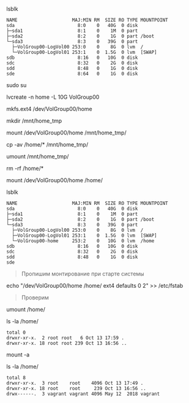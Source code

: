 lsblk

```
NAME                    MAJ:MIN RM  SIZE RO TYPE MOUNTPOINT
sda                       8:0    0   40G  0 disk 
├─sda1                    8:1    0    1M  0 part 
├─sda2                    8:2    0    1G  0 part /boot
└─sda3                    8:3    0   39G  0 part 
  ├─VolGroup00-LogVol00 253:0    0    8G  0 lvm  /
  └─VolGroup00-LogVol01 253:1    0  1.5G  0 lvm  [SWAP]
sdb                       8:16   0   10G  0 disk 
sdc                       8:32   0    2G  0 disk 
sdd                       8:48   0    1G  0 disk 
sde                       8:64   0    1G  0 disk 
```

sudo su

lvcreate -n home -L 10G VolGroup00

mkfs.ext4 /dev/VolGroup00/home 

mkdir /mnt/home_tmp

mount /dev/VolGroup00/home /mnt/home_tmp/

cp -av /home/* /mnt/home_tmp/

umount /mnt/home_tmp/

rm -rf /home/*

mount /dev/VolGroup00/home /home/

lsblk

```
NAME                    MAJ:MIN RM  SIZE RO TYPE MOUNTPOINT
sda                       8:0    0   40G  0 disk 
├─sda1                    8:1    0    1M  0 part 
├─sda2                    8:2    0    1G  0 part /boot
└─sda3                    8:3    0   39G  0 part 
  ├─VolGroup00-LogVol00 253:0    0    8G  0 lvm  /
  ├─VolGroup00-LogVol01 253:1    0  1.5G  0 lvm  [SWAP]
  └─VolGroup00-home     253:2    0   10G  0 lvm  /home
sdb                       8:16   0   10G  0 disk 
sdc                       8:32   0    2G  0 disk 
sdd                       8:48   0    1G  0 disk 
sde 
```

> Пропишим монтирование при старте системы

echo "/dev/VolGroup00/home /home/ ext4 defaults 0 2" >> /etc/fstab

> Проверим

umount /home/

ls -la /home/

```
total 0
drwxr-xr-x.  2 root root   6 Oct 13 17:59 .
drwxr-xr-x. 18 root root 239 Oct 13 16:56 ..
```

mount -a

ls -la /home/

```
total 8
drwxr-xr-x.  3 root    root    4096 Oct 13 17:49 .
drwxr-xr-x. 18 root    root     239 Oct 13 16:56 ..
drwx------.  3 vagrant vagrant 4096 May 12  2018 vagrant
```
